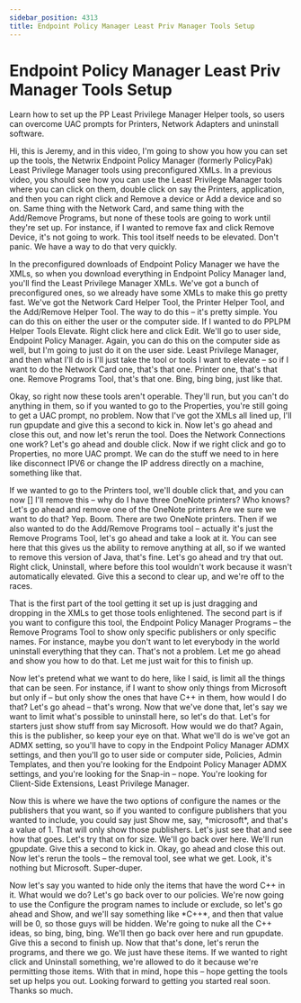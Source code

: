 ```yaml
---
sidebar_position: 4313
title: Endpoint Policy Manager Least Priv Manager Tools Setup
---
```


# Endpoint Policy Manager Least Priv Manager Tools Setup

Learn how to set up the PP Least Privilege Manager Helper tools, so users can overcome UAC prompts for Printers, Network Adapters and uninstall software.

Hi, this is Jeremy, and in this video, I'm going to show you how you can set up the tools, the Netwrix Endpoint Policy Manager (formerly PolicyPak) Least Privilege Manager tools using preconfigured XMLs. In a previous video, you should see how you can use the Least Privilege Manager tools where you can click on them, double click on say the Printers, application, and then you can right click and Remove a device or Add a device and so on. Same thing with the Network Card, and same thing with the Add/Remove Programs, but none of these tools are going to work until they're set up. For instance, if I wanted to remove fax and click Remove Device, it's not going to work. This tool itself needs to be elevated. Don't panic. We have a way to do that very quickly.

In the preconfigured downloads of Endpoint Policy Manager we have the XMLs, so when you download everything in Endpoint Policy Manager land, you'll find the Least Privilege Manager XMLs. We've got a bunch of preconfigured ones, so we already have some XMLs to make this go pretty fast. We've got the Network Card Helper Tool, the Printer Helper Tool, and the Add/Remove Helper Tool. The way to do this – it's pretty simple. You can do this on either the user or the computer side. If I wanted to do PPLPM Helper Tools Elevate. Right click here and click Edit. We'll go to user side, Endpoint Policy Manager. Again, you can do this on the computer side as well, but I'm going to just do it on the user side. Least Privilege Manager, and then what I'll do is I'll just take the tool or tools I want to elevate – so if I want to do the Network Card one, that's that one. Printer one, that's that one. Remove Programs Tool, that's that one. Bing, bing bing, just like that.

Okay, so right now these tools aren't operable. They'll run, but you can't do anything in them, so if you wanted to go to the Properties, you're still going to get a UAC prompt, no problem. Now that I've got the XMLs all lined up, I'll run gpupdate and give this a second to kick in. Now let's go ahead and close this out, and now let's rerun the tool. Does the Network Connections one work? Let's go ahead and double click. Now if we right click and go to Properties, no more UAC prompt. We can do the stuff we need to in here like disconnect IPV6 or change the IP address directly on a machine, something like that.

If we wanted to go to the Printers tool, we'll double click that, and you can now [] I'll remove this – why do I have three OneNote printers? Who knows? Let's go ahead and remove one of the OneNote printers Are we sure we want to do that? Yep. Boom. There are two OneNote printers. Then if we also wanted to do the Add/Remove Programs tool – actually it's just the Remove Programs Tool, let's go ahead and take a look at it. You can see here that this gives us the ability to remove anything at all, so if we wanted to remove this version of Java, that's fine. Let's go ahead and try that out. Right click, Uninstall, where before this tool wouldn't work because it wasn't automatically elevated. Give this a second to clear up, and we're off to the races.

That is the first part of the tool getting it set up is just dragging and dropping in the XMLs to get those tools enlightened. The second part is if you want to configure this tool, the Endpoint Policy Manager Programs – the Remove Programs Tool to show only specific publishers or only specific names. For instance, maybe you don't want to let everybody in the world uninstall everything that they can. That's not a problem. Let me go ahead and show you how to do that. Let me just wait for this to finish up.

Now let's pretend what we want to do here, like I said, is limit all the things that can be seen. For instance, if I want to show only things from Microsoft but only if – but only show the ones that have C++ in them, how would I do that? Let's go ahead – that's wrong. Now that we've done that, let's say we want to limit what's possible to uninstall here, so let's do that. Let's for starters just show stuff from say Microsoft. How would we do that? Again, this is the publisher, so keep your eye on that. What we'll do is we've got an ADMX setting, so you'll have to copy in the Endpoint Policy Manager ADMX settings, and then you'll go to user side or computer side, Policies, Admin Templates, and then you're looking for the Endpoint Policy Manager ADMX settings, and you're looking for the Snap-in – nope. You're looking for Client-Side Extensions, Least Privilege Manager.

Now this is where we have the two options of configure the names or the publishers that you want, so if you wanted to configure publishers that you wanted to include, you could say just Show me, say, \*microsoft\*, and that's a value of 1. That will only show those publishers. Let's just see that and see how that goes. Let's try that on for size. We'll go back over here. We'll run gpupdate. Give this a second to kick in. Okay, go ahead and close this out. Now let's rerun the tools – the removal tool, see what we get. Look, it's nothing but Microsoft. Super-duper.

Now let's say you wanted to hide only the items that have the word C++ in it. What would we do? Let's go back over to our policies. We're now going to use the Configure the program names to include or exclude, so let's go ahead and Show, and we'll say something like \*C++\*, and then that value will be 0, so those guys will be hidden. We're going to nuke all the C++ ideas, so bing, bing, bing. We'll then go back over here and run gpupdate. Give this a second to finish up. Now that that's done, let's rerun the programs, and there we go. We just have these items. If we wanted to right click and Uninstall something, we're allowed to do it because we're permitting those items. With that in mind, hope this – hope getting the tools set up helps you out. Looking forward to getting you started real soon. Thanks so much.